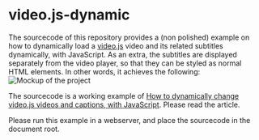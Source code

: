 video.js-dynamic
================

The sourcecode of this repository provides a (non polished) example on how to dynamically load a [video.js](http://www.videojs.com/) video and its related subtitles dynamically, with JavaScript. As an extra, the subtitles are displayed separately from the video player, so that they can be styled as normal HTML elements. In other words, it achieves the following:
![Mockup of the project](http://ineed.coffee/wp-content/uploads/2014/08/videojs-captions-outside-video-thumbnails-below.png)

The sourcecode is a working example of [How to dynamically change video.js videos and captions, with JavaScript](http://ineed.coffee/3201/how-to-dynamically-change-video-js-videos-and-captions-with-javascript/). Please read the article.

Please run this example in a webserver, and place the sourcecode in the document root.
